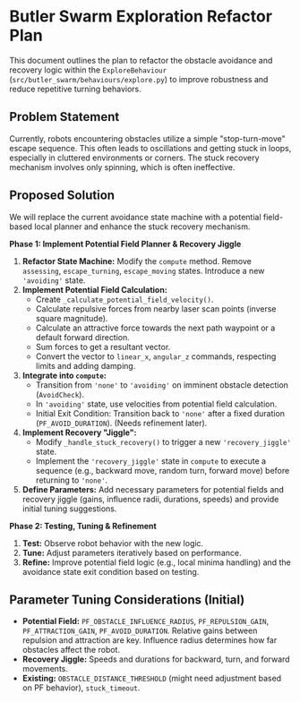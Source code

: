 # Butler Swarm Exploration Refactor Plan

This document outlines the plan to refactor the obstacle avoidance and recovery logic within the `ExploreBehaviour` (`src/butler_swarm/behaviours/explore.py`) to improve robustness and reduce repetitive turning behaviors.

## Problem Statement

Currently, robots encountering obstacles utilize a simple "stop-turn-move" escape sequence. This often leads to oscillations and getting stuck in loops, especially in cluttered environments or corners. The stuck recovery mechanism involves only spinning, which is often ineffective.

## Proposed Solution

We will replace the current avoidance state machine with a potential field-based local planner and enhance the stuck recovery mechanism.

**Phase 1: Implement Potential Field Planner & Recovery Jiggle**

1.  **Refactor State Machine:** Modify the `compute` method. Remove `assessing`, `escape_turning`, `escape_moving` states. Introduce a new `'avoiding'` state.
2.  **Implement Potential Field Calculation:**
    *   Create `_calculate_potential_field_velocity()`.
    *   Calculate repulsive forces from nearby laser scan points (inverse square magnitude).
    *   Calculate an attractive force towards the next path waypoint or a default forward direction.
    *   Sum forces to get a resultant vector.
    *   Convert the vector to `linear_x`, `angular_z` commands, respecting limits and adding damping.
3.  **Integrate into `compute`:**
    *   Transition from `'none'` to `'avoiding'` on imminent obstacle detection (`AvoidCheck`).
    *   In `'avoiding'` state, use velocities from potential field calculation.
    *   Initial Exit Condition: Transition back to `'none'` after a fixed duration (`PF_AVOID_DURATION`). (Needs refinement later).
4.  **Implement Recovery "Jiggle":**
    *   Modify `_handle_stuck_recovery()` to trigger a new `'recovery_jiggle'` state.
    *   Implement the `'recovery_jiggle'` state in `compute` to execute a sequence (e.g., backward move, random turn, forward move) before returning to `'none'`.
5.  **Define Parameters:** Add necessary parameters for potential fields and recovery jiggle (gains, influence radii, durations, speeds) and provide initial tuning suggestions.

**Phase 2: Testing, Tuning & Refinement**

1.  **Test:** Observe robot behavior with the new logic.
2.  **Tune:** Adjust parameters iteratively based on performance.
3.  **Refine:** Improve potential field logic (e.g., local minima handling) and the avoidance state exit condition based on testing.

## Parameter Tuning Considerations (Initial)

*   **Potential Field:** `PF_OBSTACLE_INFLUENCE_RADIUS`, `PF_REPULSION_GAIN`, `PF_ATTRACTION_GAIN`, `PF_AVOID_DURATION`. Relative gains between repulsion and attraction are key. Influence radius determines how far obstacles affect the robot.
*   **Recovery Jiggle:** Speeds and durations for backward, turn, and forward movements.
*   **Existing:** `OBSTACLE_DISTANCE_THRESHOLD` (might need adjustment based on PF behavior), `stuck_timeout`.